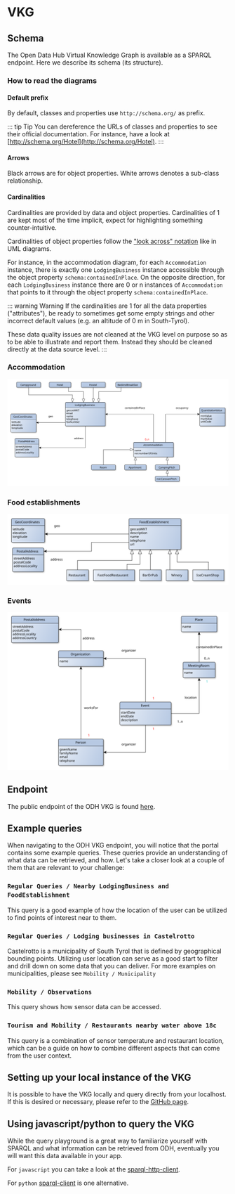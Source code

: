 # VKG

## Schema

The Open Data Hub Virtual Knowledge Graph is available as a SPARQL endpoint.
Here we describe its schema (its structure).

### How to read the diagrams

#### Default prefix
By default, classes and properties use `http://schema.org/` as prefix.

::: tip Tip
You can dereference the URLs of classes and properties to see their official documentation. For instance, have a look at [http://schema.org/Hotel](http://schema.org/Hotel).
:::

#### Arrows

Black arrows are for object properties. White arrows denotes a sub-class relationship.

#### Cardinalities
Cardinalities are provided by data and object properties. Cardinalities of 1 are kept most of the time implicit, expect for highlighting something counter-intuitive.

Cardinalities of object properties follow the ["look across" notation](https://www.quora.com/How-do-we-read-cardinality-in-a-UML-diagram-or-in-E-A-diagram) like in UML diagrams.

For instance, in the accommodation diagram, for each `Accommodation` instance, there is exactly one `LodgingBusiness` instance accessible through the object property `schema:containedInPlace`. On the opposite direction, for each `LodgingBusiness` instance there are 0 or n instances of `Accommodation` that points to it through the object property `schema:containedInPlace`.

::: warning Warning
If the cardinalities are 1 for all the data properties ("attributes"), be ready to sometimes get some empty strings and other incorrect default values (e.g. an altitude of 0 m in South-Tyrol).

These data quality issues are not cleaned at the VKG level on purpose so as to be able to illustrate and report them. Instead they should be cleaned directly at the data source level.
:::

### Accommodation

![Accommodation diagram](diagrams/odh-lodging-business.svg)

### Food establishments

![Food establishment diagram](diagrams/odh-food-establishment.svg)


### Events
![Event diagram](diagrams/odh-event.svg)

## Endpoint

The public endpoint of the ODH VKG is found [here](https://sparql.opendatahub.bz.it/portal/).

## Example queries

When navigating to the ODH VKG endpoint, you will notice that the portal contains some example queries. These queries provide an understanding of what data can be retrieved, and how. Let's take a closer look at a couple of them that are relevant to your challenge:

### `Regular Queries / Nearby LodgingBusiness and FoodEstablishment`

This query is a good example of how the location of the user can be utilized to find points of interest near to them.

### `Regular Queries / Lodging businesses in Castelrotto`

Castelrotto is a municipality of South Tyrol that is defined by geographical bounding points. Utilizing user location can serve as a good start to filter and drill down on some data that you can deliver. For more examples on municipalities, please see `Mobility / Municipality`

### `Mobility / Observations`

This query shows how sensor data can be accessed.

### `Tourism and Mobility / Restaurants nearby water above 18c`

This query is a combination of sensor temperature and restaurant location, which can be a guide on how to combine different aspects that can come from the user context.

## Setting up your local instance of the VKG

It is possible to have the VKG locally and query directly from your localhost. If this is desired or necessary, please refer to the [GitHub page](https://github.com/noi-techpark/it.bz.opendatahub.sparql/tree/master).

## Using javascript/python to query the VKG

While the query playground is a great way to familiarize yourself with SPARQL and what information can be retrieved from ODH, eventually you will want this data available in your app.

For `javascript` you can take a look at the [sparql-http-client](https://www.npmjs.com/package/sparql-http-client).

For `python` [sparql-client](https://github.com/eea/sparql-client) is one alternative.
